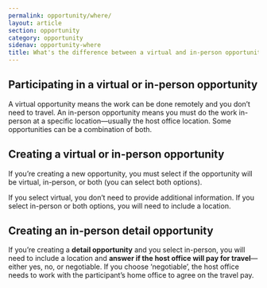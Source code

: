 ```yaml
---
permalink: opportunity/where/
layout: article
section: opportunity
category: opportunity
sidenav: opportunity-where
title: What's the difference between a virtual and in-person opportunity?
---
```


## Participating in a virtual or in-person opportunity

A virtual opportunity means the work can be done remotely and you don’t need to travel. An in-person opportunity means you must do the work in-person at a specific location—usually the host office location. Some opportunities can be a combination of both.

## Creating a virtual or in-person opportunity

If you’re creating a new opportunity, you must select if the opportunity will be virtual, in-person, or both (you can select both options).

If you select virtual, you don’t need to provide additional information. If you select in-person or both options, you will need to include a location.

## Creating an in-person detail opportunity

If you’re creating a **detail opportunity** and you select in-person, you will need to include a location and **answer if the host office will pay for travel**—either yes, no, or negotiable. If you choose ‘negotiable’, the host office needs to work with the participant’s home office to agree on the travel pay.
